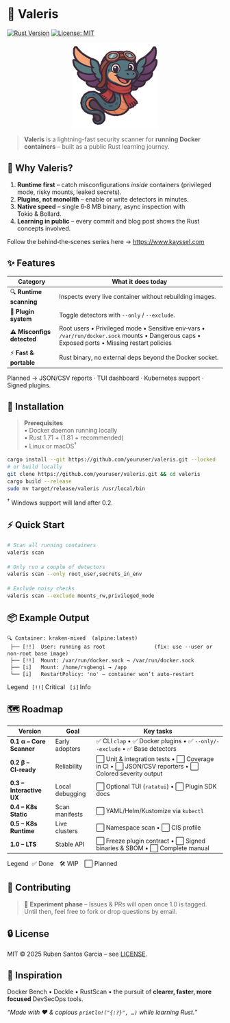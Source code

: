 # 🐉 Valeris

[![Rust Version](https://img.shields.io/badge/Rust-1.71%2B-orange?logo=rust)](https://www.rust-lang.org/)
[![License: MIT](https://img.shields.io/badge/License-MIT-green.svg)](#-license)

<p align="center">
  <img src="logo.webp" alt="Valeris logo" width="200"/>
</p>

> **Valeris** is a lightning-fast security scanner for **running Docker containers** – built as a public Rust learning journey.

## 🎯 Why Valeris?

1. **Runtime first** – catch misconfigurations _inside_ containers (privileged mode, risky mounts, leaked secrets).  
2. **Plugins, not monolith** – enable or write detectors in minutes.  
3. **Native speed** – single 6‑8 MB binary, async inspection with Tokio & Bollard.  
4. **Learning in public** – every commit and blog post shows the Rust concepts involved.

Follow the behind‑the‑scenes series here → <https://www.kayssel.com>

## ✨ Features

| Category | What it does today |
|----------|-------------------|
| 🔍 **Runtime scanning** | Inspects every live container without rebuilding images. |
| 🧩 **Plugin system** | Toggle detectors with `--only` / `--exclude`. |
| ⚠️ **Misconfigs detected** | Root users • Privileged mode • Sensitive env‑vars • `/var/run/docker.sock` mounts • Dangerous caps • Exposed ports • Missing restart policies |
| ⚡ **Fast & portable** | Rust binary, no external deps beyond the Docker socket. |

Planned → JSON/CSV reports · TUI dashboard · Kubernetes support · Signed plugins.

## 🚀 Installation

> **Prerequisites**  
> • Docker daemon running locally  
> • Rust 1.71 + (1.81 + recommended)  
> • Linux or macOS<sup>†</sup>

```bash
cargo install --git https://github.com/youruser/valeris.git --locked
# or build locally
git clone https://github.com/youruser/valeris.git && cd valeris
cargo build --release
sudo mv target/release/valeris /usr/local/bin
```

<sup>†</sup> Windows support will land after 0.2.


## ⚡ Quick Start

```bash
# Scan all running containers
valeris scan

# Only run a couple of detectors
valeris scan --only root_user,secrets_in_env

# Exclude noisy checks
valeris scan --exclude mounts_rw,privileged_mode
```

## 📦 Example Output

```
🔍 Container: kraken-mixed  (alpine:latest)
 ├── [!!]  User: running as root                (fix: use --user or non-root base image)
 ├── [!!]  Mount: /var/run/docker.sock → /var/run/docker.sock
 ├── [i]   Mount: /home/rsgbengi → /app
 └── [i]   RestartPolicy: 'no' — container won’t auto-restart
```

Legend  `[!!]` Critical  `[i]` Info

## 🗺 Roadmap

| Version | Goal | Key tasks |
|---------|------|-----------|
| **0.1 α – Core Scanner** | Early adopters | ✅ CLI `clap` • ✅ Docker plugins • ✅ `--only/--exclude` • ✅ Base detectors |
| **0.2 β – CI‑ready** | Reliability | ⬜ Unit & integration tests • ⬜ Coverage in CI • ⬜ JSON/CSV reporters • ⬜ Colored severity output |
| **0.3 – Interactive UX** | Local debugging | ⬜ Optional TUI (`ratatui`) • ⬜ Plugin SDK docs |
| **0.4 – K8s Static** | Scan manifests | ⬜ YAML/Helm/Kustomize via `kubectl` |
| **0.5 – K8s Runtime** | Live clusters | ⬜ Namespace scan • ⬜ CIS profile |
| **1.0 – LTS** | Stable API | ⬜ Freeze plugin contract • ⬜ Signed binaries & SBOM • ⬜ Complete manual |

Legend  ✅ Done 🛠 WIP ⬜ Planned

## 🤝 Contributing

> 🧪 **Experiment phase** – Issues & PRs will open once 1.0 is tagged.  
> Until then, feel free to fork or drop questions by email.


## 🔒 License

MIT © 2025 Ruben Santos Garcia – see [LICENSE](./LICENSE).

## 🧠 Inspiration

Docker Bench • Dockle • RustScan • the pursuit of **clearer, faster, more focused** DevSecOps tools.

_“Made with ❤️ & copious `println!("{:?}", …)` while learning Rust.”_
